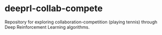 # deeprl-collab-compete
Repository for exploring collaboration-competition (playing tennis) through Deep Reinforcement Learning algorithms.
